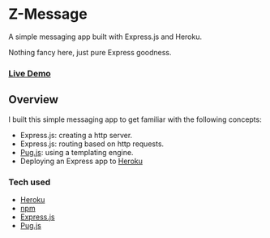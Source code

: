 # Z-Message
A simple messaging app built with Express.js and Heroku.

Nothing fancy here, just pure Express goodness.

### [Live Demo](https://shrouded-journey-49558.herokuapp.com/)

## Overview

I built this simple messaging app to get familiar with the following concepts:

- Express.js: creating a http server.
- Express.js: routing based on http requests.
- [Pug.js](https://pugjs.org/api/getting-started.html): using a templating engine.
- Deploying an Express app to [Heroku](https://www.heroku.com/)

### Tech used

- [Heroku](https://www.heroku.com/)
- [npm](https://www.npmjs.com/)
- [Express.js](http://expressjs.com/)
- [Pug.js](https://pugjs.org/api/getting-started.html)
